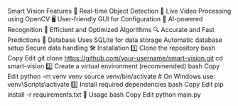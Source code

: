 Smart Vision
Features
🚀 Real-time Object Detection
🎥 Live Video Processing using OpenCV
🖥️ User-friendly GUI for Configuration
🤖 AI-powered Recognition
🔄 Efficient and Optimized Algorithms
🔍 Accurate and Fast Predictions
📂 Database
Uses SQLite for data storage
Automatic database setup
Secure data handling
🛠️ Installation
1️⃣ Clone the repository
bash
Copy
Edit
git clone https://github.com/your-username/smart-vision.git
cd smart-vision
2️⃣ Create a virtual environment (recommended)
bash
Copy
Edit
python -m venv venv
source venv/bin/activate  # On Windows use: venv\Scripts\activate
3️⃣ Install required dependencies
bash
Copy
Edit
pip install -r requirements.txt
🚀 Usage
bash
Copy
Edit
python main.py
